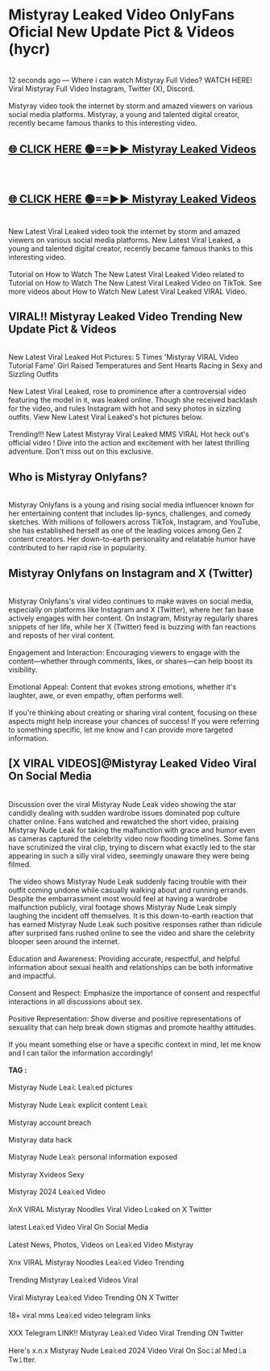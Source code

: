 # Mistyray Leaked Video OnlyFans Oficial New Update Pict & Videos (hycr)
<br>
12 seconds ago — Where i can watch Mistyray Full Video? WATCH HERE! Viral Mistyray Full Video Instagram, Twitter (X), Discord.
<br><br>
Mistyray video took the internet by storm and amazed viewers on various social media platforms. Mistyray, a young and talented digital creator, recently became famous thanks to this interesting video.
<br>
<h2><a href="https://play.trustnlinepharmacy.us?title=Mistyray">🌐 CLICK HERE 🟢==►► Mistyray Leaked Videos</a></h2>
<br>
<h2><a href="https://play.trustnlinepharmacy.us?title=Mistyray">🌐 CLICK HERE 🟢==►► Mistyray Leaked Videos</a></h2>
<br>
New Latest Viral Leaked video took the internet by storm and amazed viewers on various social media platforms. New Latest Viral Leaked, a young and talented digital creator, recently became famous thanks to this interesting video.
<br><br>
Tutorial on How to Watch The New Latest Viral Leaked Video related to Tutorial on How to Watch The New Latest Viral Leaked Video on TikTok. See more videos about How to Watch New Latest Viral Leaked VIRAL Video.
<br>
<h2>VIRAL!! Mistyray Leaked Video Trending New Update Pict & Videos</h2>
<br>
New Latest Viral Leaked Hot Pictures: 5 Times 'Mistyray VIRAL Video Tutorial Fame' Girl Raised Temperatures and Sent Hearts Racing in Sexy and Sizzling Outfits
<br><br>
New Latest Viral Leaked, rose to prominence after a controversial video featuring the model in it, was leaked online. Though she received backlash for the video, and rules Instagram with hot and sexy photos in sizzling outfits. View New Latest Viral Leaked's hot pictures below.
<br><br>
Trending!!! New Latest Mistyray Viral Leaked MMS VIRAL Hot heck out's official video ! Dive into the action and excitement with her latest thrilling adventure. Don't miss out on this exclusive.
<br>
<h2>Who is Mistyray Onlyfans?</h2>
<br>
Mistyray Onlyfans is a young and rising social media influencer known for her entertaining content that includes lip-syncs, challenges, and comedy sketches. With millions of followers across TikTok, Instagram, and YouTube, she has established herself as one of the leading voices among Gen Z content creators. Her down-to-earth personality and relatable humor have contributed to her rapid rise in popularity.
<br>
<h2>Mistyray Onlyfans on Instagram and X (Twitter)</h2>
<br>
Mistyray Onlyfans's viral video continues to make waves on social media, especially on platforms like Instagram and X (Twitter), where her fan base actively engages with her content. On Instagram, Mistyray regularly shares snippets of her life, while her X (Twitter) feed is buzzing with fan reactions and reposts of her viral content.
<br><br>
Engagement and Interaction: Encouraging viewers to engage with the content—whether through comments, likes, or shares—can help boost its visibility.
<br><br>
Emotional Appeal: Content that evokes strong emotions, whether it's laughter, awe, or even empathy, often performs well.
<br><br>
If you're thinking about creating or sharing viral content, focusing on these aspects might help increase your chances of success! If you were referring to something specific, let me know and I can provide more targeted information.
<br>
<h2>[X VIRAL VIDEOS]@Mistyray Leaked Video Viral On Social Media</h2>
<br>
Discussion over the viral Mistyray Nude Leak video showing the star candidly dealing with sudden wardrobe issues dominated pop culture chatter online. Fans watched and rewatched the short video, praising Mistyray Nude Leak for taking the malfunction with grace and humor even as cameras captured the celebrity video now flooding timelines. Some fans have scrutinized the viral clip, trying to discern what exactly led to the star appearing in such a silly viral video, seemingly unaware they were being filmed.
<br><br>
The video shows Mistyray Nude Leak suddenly facing trouble with their outfit coming undone while casually walking about and running errands. Despite the embarrassment most would feel at having a wardrobe malfunction publicly, viral footage shows Mistyray Nude Leak simply laughing the incident off themselves. It is this down-to-earth reaction that has earned Mistyray Nude Leak such positive responses rather than ridicule after surprised fans rushed online to see the video and share the celebrity blooper seen around the internet.
<br><br>
Education and Awareness: Providing accurate, respectful, and helpful information about sexual health and relationships can be both informative and impactful.
<br><br>
Consent and Respect: Emphasize the importance of consent and respectful interactions in all discussions about sex.
<br><br>
Positive Representation: Show diverse and positive representations of sexuality that can help break down stigmas and promote healthy attitudes.
<br><br>
If you meant something else or have a specific context in mind, let me know and I can tailor the information accordingly!
<br><br>
<strong>TAG :</strong>
<br><br>
Mistyray Nude Lea𝚔 Lea𝚔ed pictures
<br><br>
Mistyray Nude Lea𝚔 explicit content Lea𝚔
<br><br>
Mistyray account breach
<br><br>
Mistyray data hack
<br><br>
Mistyray Nude Lea𝚔 personal information exposed
<br><br>
Mistyray Xvideos Sexy
<br><br>
Mistyray 2024 Lea𝚔ed Video
<br><br>
XnX VIRAL Mistyray Noodles Viral Video L𝚎aked on X Twitter
<br><br>
latest Lea𝚔ed Video Viral On Social Media
<br><br>
Latest News, Photos, Videos on Lea𝚔ed Video Mistyray
<br><br>
Xnx VIRAL Mistyray Noodles Lea𝚔ed Video Trending
<br><br>
Trending Mistyray Lea𝚔ed Videos Viral
<br><br>
Viral Mistyray Lea𝚔ed Video Trending ON X Twitter
<br><br>
18+ viral mms Lea𝚔ed video telegram links
<br><br>
XXX Telegram LINK!! Mistyray Lea𝚔ed Video Viral Trending ON Twitter
<br><br>
Here's x.n.x Mistyray Nude Lea𝚔ed 2024 Video Viral On Soc𝚒al Med𝚒a Tw𝚒tter.